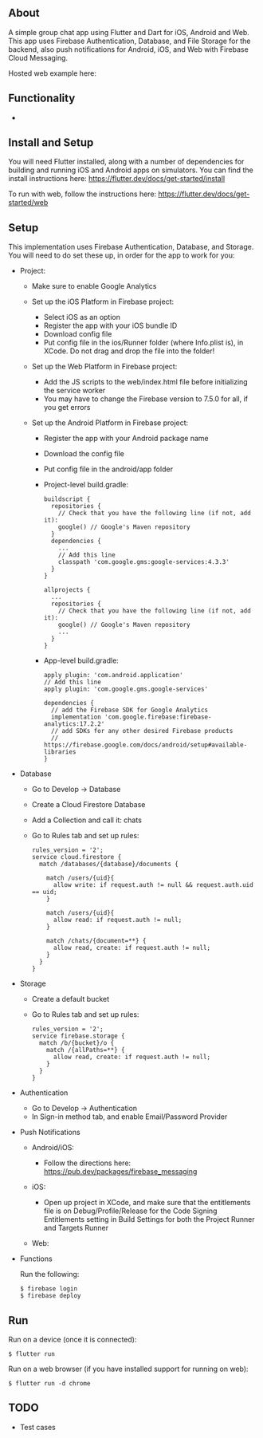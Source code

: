 ## About

A simple group chat app using Flutter and Dart for iOS, Android and Web. This app uses Firebase Authentication, Database, and File Storage for the backend, also push notifications for Android, iOS, and Web with Firebase Cloud Messaging.

Hosted web example here:

## Functionality

-

## Install and Setup

You will need Flutter installed, along with a number of dependencies for building and running iOS and Android apps on simulators. You can find the install instructions here: https://flutter.dev/docs/get-started/install

To run with web, follow the instructions here: https://flutter.dev/docs/get-started/web

## Setup

This implementation uses Firebase Authentication, Database, and Storage. You will need to do set these up, in order for the app to work for you:

- Project:

  - Make sure to enable Google Analytics

  - Set up the iOS Platform in Firebase project:

    - Select iOS as an option
    - Register the app with your iOS bundle ID
    - Download config file
    - Put config file in the ios/Runner folder (where Info.plist is), in XCode. Do not drag and drop the file into the folder!

  - Set up the Web Platform in Firebase project:

    - Add the JS scripts to the web/index.html file before initializing the service worker
    - You may have to change the Firebase version to 7.5.0 for all, if you get errors

  - Set up the Android Platform in Firebase project:

    - Register the app with your Android package name
    - Download the config file
    - Put config file in the android/app folder
    - Project-level build.gradle:

          buildscript {
            repositories {
              // Check that you have the following line (if not, add it):
              google() // Google's Maven repository
            }
            dependencies {
              ...
              // Add this line
              classpath 'com.google.gms:google-services:4.3.3'
            }
          }

          allprojects {
            ...
            repositories {
              // Check that you have the following line (if not, add it):
              google() // Google's Maven repository
              ...
            }
          }

    - App-level build.gradle:

          apply plugin: 'com.android.application'
          // Add this line
          apply plugin: 'com.google.gms.google-services'

          dependencies {
            // add the Firebase SDK for Google Analytics
            implementation 'com.google.firebase:firebase-analytics:17.2.2'
            // add SDKs for any other desired Firebase products
            // https://firebase.google.com/docs/android/setup#available-libraries
          }

- Database

  - Go to Develop -> Database
  - Create a Cloud Firestore Database
  - Add a Collection and call it: chats
  - Go to Rules tab and set up rules:

        rules_version = '2';
        service cloud.firestore {
          match /databases/{database}/documents {

            match /users/{uid}{
              allow write: if request.auth != null && request.auth.uid == uid;
            }

            match /users/{uid}{
              allow read: if request.auth != null;
            }

            match /chats/{document=**} {
              allow read, create: if request.auth != null;
            }
          }
        }

- Storage

  - Create a default bucket
  - Go to Rules tab and set up rules:

        rules_version = '2';
        service firebase.storage {
          match /b/{bucket}/o {
            match /{allPaths=**} {
              allow read, create: if request.auth != null;
            }
          }
        }

* Authentication

  - Go to Develop -> Authentication
  - In Sign-in method tab, and enable Email/Password Provider

* Push Notifications

  - Android/iOS:

    - Follow the directions here: https://pub.dev/packages/firebase_messaging

  - iOS:

    - Open up project in XCode, and make sure that the entitlements file is on Debug/Profile/Release for the Code Signing Entitlements setting in Build Settings for both the Project Runner and Targets Runner

  - Web:

- Functions

  Run the following:

      $ firebase login
      $ firebase deploy

## Run

Run on a device (once it is connected):

    $ flutter run

Run on a web browser (if you have installed support for running on web):

    $ flutter run -d chrome

## TODO

- Test cases
